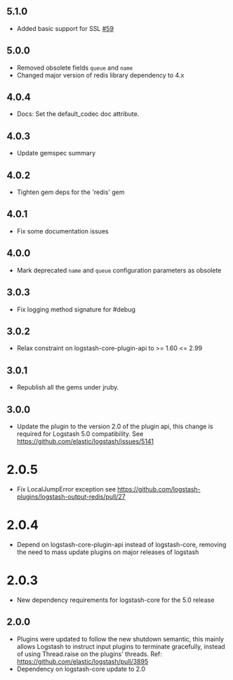 ## 5.1.0
  - Added basic support for SSL  [#59](https://github.com/logstash-plugins/logstash-output-redis/pull/59) 

## 5.0.0
  - Removed obsolete fields `queue` and `name`
  - Changed major version of redis library dependency to 4.x

## 4.0.4
  - Docs: Set the default_codec doc attribute.

## 4.0.3
  - Update gemspec summary

## 4.0.2
  - Tighten gem deps for the 'redis' gem
## 4.0.1
  - Fix some documentation issues

## 4.0.0
  - Mark deprecated `name` and `queue` configuration parameters as obsolete

## 3.0.3
  - Fix logging method signature for #debug
## 3.0.2
  - Relax constraint on logstash-core-plugin-api to >= 1.60 <= 2.99
## 3.0.1
  - Republish all the gems under jruby.
## 3.0.0
  - Update the plugin to the version 2.0 of the plugin api, this change is required for Logstash 5.0 compatibility. See https://github.com/elastic/logstash/issues/5141
# 2.0.5
  - Fix LocalJumpError exception see https://github.com/logstash-plugins/logstash-output-redis/pull/27
# 2.0.4
  - Depend on logstash-core-plugin-api instead of logstash-core, removing the need to mass update plugins on major releases of logstash
# 2.0.3
  - New dependency requirements for logstash-core for the 5.0 release
## 2.0.0
 - Plugins were updated to follow the new shutdown semantic, this mainly allows Logstash to instruct input plugins to terminate gracefully,
   instead of using Thread.raise on the plugins' threads. Ref: https://github.com/elastic/logstash/pull/3895
 - Dependency on logstash-core update to 2.0

